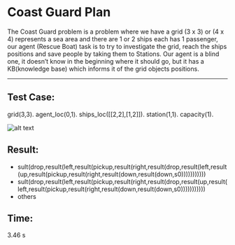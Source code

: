 # Coast Guard Plan
The Coast Guard problem is a problem where we have a grid (3 x 3) or (4 x 4) represents a sea area and there are 1 or 2 ships each has 1 passenger, our agent (Rescue Boat) task is to try to investigate the grid, reach the ships positions and  save people by taking them to Stations. Our agent is a blind one, it doesn’t know in the beginning where it should go, but it has a KB(knowledge base) which informs it of the grid objects positions.

*******************************************

## Test Case:
grid(3,3).
agent_loc(0,1).
ships_loc([[2,2],[1,2]]).
station(1,1).
capacity(1).

![alt text](https://i.postimg.cc/CKZjVmnP/KB-example.png)


## Result:
- sult(drop,result(left,result(pickup,result(right,result(drop,result(left,result(up,result(pickup,result(right,result(down,result(down,s0)))))))))))
- sult(drop,result(left,result(pickup,result(right,result(drop,result(up,result(left,result(pickup,result(right,result(down,result(down,s0)))))))))))
- others

## Time:
3.46 s

